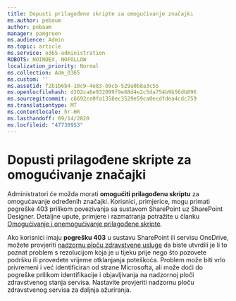 ```yaml
---
title: Dopusti prilagođene skripte za omogućivanje značajki
ms.author: pebaum
author: pebaum
manager: pamgreen
ms.audience: Admin
ms.topic: article
ms.service: o365-administration
ROBOTS: NOINDEX, NOFOLLOW
localization_priority: Normal
ms.collection: Adm_O365
ms.custom: ''
ms.assetid: f2b1b6b4-10c9-4e83-b9cb-529a0b8a3c55
ms.openlocfilehash: d202ca6e932099f9e68d4e2c5da754b9b56db896
ms.sourcegitcommit: c6692ce0fa1358ec3529e59ca0ecdfdea4cdc759
ms.translationtype: MT
ms.contentlocale: hr-HR
ms.lasthandoff: 09/14/2020
ms.locfileid: "47738953"
---
```

# <a name="allow-custom-script-to-enable-features"></a>Dopusti prilagođene skripte za omogućivanje značajki

Administratori će možda morati **omogućiti prilagođenu skriptu** za omogućavanje određenih značajki. Korisnici, primjerice, mogu primati pogreške 403 prilikom povezivanja sa sustavom SharePoint uz SharePoint Designer. Detaljne upute, primjere i razmatranja potražite u članku [Omogućivanje i onemogućivanje prilagođene skripte](https://docs.microsoft.com/sharepoint/allow-or-prevent-custom-script).

Ako korisnici imaju **pogrešku 403** u sustavu SharePoint ili servisu OneDrive, možete provjeriti [nadzornu ploču zdravstvene usluge](https://admin.microsoft.com/AdminPortal/Home#/servicehealth) da biste utvrdili je li to poznat problem s rezolucijom koja je u tijeku prije nego što pozovete podršku ili provedete vrijeme otklanjanja poteškoća. Problem može biti vrlo privremeni i već identificiran od strane Microsofta, ali može doći do pogreške prilikom identifikacije i objavljivanja na nadzornoj ploči zdravstvenog stanja servisa. Nastavite provjeriti nadzornu ploču zdravstvenog servisa za daljnja ažuriranja.

